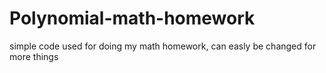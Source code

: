 # Polynomial-math-homework
simple code used for doing my math homework, can easly be changed for more things
